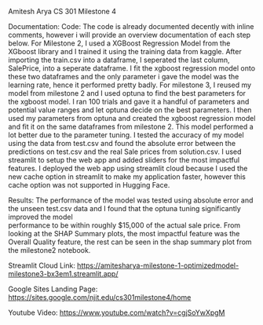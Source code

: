 Amitesh Arya
CS 301
Milestone 4

Documentation:
  Code:
    The code is already documented decently with inline comments, however i will provide an overview documentation of each step below.
    For Milestone 2, I used a XGBoost Regression Model from the XGboost library and I trained it using the training data from kaggle. After importing the train.csv into a     dataframe, I seperated the last column, SalePrice, into a seperate dataframe. I fit the xgboost regression model onto these two dataframes and the only parameter i       gave the model was the learning rate, hence it performed pretty badly.
    For milestone 3, I reused my model from milestone 2 and I used optuna to find the best parameters for the xgboost model. 
    I ran 100 trials and gave it a handful of parameters and potential value ranges and let optuna decide on the best parameters. I then used my parameters from optuna and created the xgboost regression model and fit it on the same dataframes from milestone 2. This model performed a lot better due to the parameter tuning. I tested the accuracy of my model using the data from test.csv and found the absolute error between the predictions on test.csv and the real Sale prices from solution.csv.
    I used streamlit to setup the web app and added sliders for the most impactful features. I deployed the web app using streamlit cloud because I used the new cache option in streamlit to make my application faster, however this cache option was not supported in Hugging Face.
  
  
  Results:
    The performance of the model was tested using absolute error and the unseen test.csv data and I found that the optuna tuning significantly improved the model   
    performance to be within roughly $15,000 of the actual sale price. From looking at the SHAP Summary plots, the most impactful feature was the Overall Quality feature,     the rest can be seen in the shap summary plot from the milestone2 notebook. 



Streamlit Cloud Link: https://amitesharya-milestone-1-optimizedmodel-milestone3-bx3em1.streamlit.app/

Google Sites Landing Page: https://sites.google.com/njit.edu/cs301milestone4/home

Youtube Video: https://www.youtube.com/watch?v=cgjSoYwXpgM
